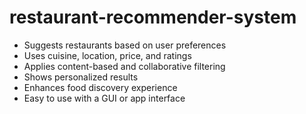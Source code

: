 # restaurant-recommender-system 
  * Suggests restaurants based on user preferences
  * Uses cuisine, location, price, and ratings
  * Applies content-based and collaborative filtering
  * Shows personalized results
  * Enhances food discovery experience
  * Easy to use with a GUI or app interface
